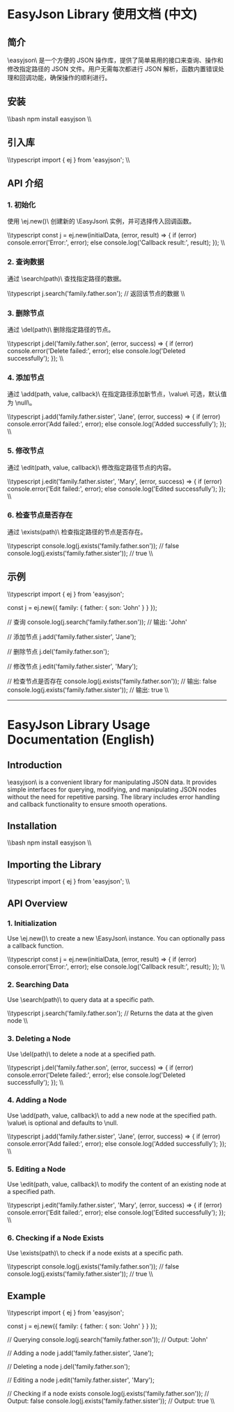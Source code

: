 # EasyJson Library 使用文档 (中文)

## 简介

\easyjson\ 是一个方便的 JSON 操作库，提供了简单易用的接口来查询、操作和修改指定路径的 JSON 文件。用户无需每次都进行 JSON 解析，函数内置错误处理和回调功能，确保操作的顺利进行。

## 安装

\\\bash
npm install easyjson
\\\

## 引入库

\\\typescript
import { ej } from 'easyjson';
\\\

## API 介绍

### 1. 初始化

使用 \ej.new()\ 创建新的 \EasyJson\ 实例，并可选择传入回调函数。

\\\typescript
const j = ej.new(initialData, (error, result) => {
  if (error) console.error('Error:', error);
  else console.log('Callback result:', result);
});
\\\

### 2. 查询数据

通过 \search(path)\ 查找指定路径的数据。

\\\typescript
j.search('family.father.son');  // 返回该节点的数据
\\\

### 3. 删除节点

通过 \del(path)\ 删除指定路径的节点。

\\\typescript
j.del('family.father.son', (error, success) => {
  if (error) console.error('Delete failed:', error);
  else console.log('Deleted successfully');
});
\\\

### 4. 添加节点

通过 \add(path, value, callback)\ 在指定路径添加新节点，\value\ 可选，默认值为 \null\。

\\\typescript
j.add('family.father.sister', 'Jane', (error, success) => {
  if (error) console.error('Add failed:', error);
  else console.log('Added successfully');
});
\\\

### 5. 修改节点

通过 \edit(path, value, callback)\ 修改指定路径节点的内容。

\\\typescript
j.edit('family.father.sister', 'Mary', (error, success) => {
  if (error) console.error('Edit failed:', error);
  else console.log('Edited successfully');
});
\\\

### 6. 检查节点是否存在

通过 \exists(path)\ 检查指定路径的节点是否存在。

\\\typescript
console.log(j.exists('family.father.son'));  // false
console.log(j.exists('family.father.sister'));  // true
\\\

## 示例

\\\typescript
import { ej } from 'easyjson';

const j = ej.new({ family: { father: { son: 'John' } } });

// 查询
console.log(j.search('family.father.son'));  // 输出: 'John'

// 添加节点
j.add('family.father.sister', 'Jane');

// 删除节点
j.del('family.father.son');

// 修改节点
j.edit('family.father.sister', 'Mary');

// 检查节点是否存在
console.log(j.exists('family.father.son'));  // 输出: false
console.log(j.exists('family.father.sister'));  // 输出: true
\\\

---

# EasyJson Library Usage Documentation (English)

## Introduction

\easyjson\ is a convenient library for manipulating JSON data. It provides simple interfaces for querying, modifying, and manipulating JSON nodes without the need for repetitive parsing. The library includes error handling and callback functionality to ensure smooth operations.

## Installation

\\\bash
npm install easyjson
\\\

## Importing the Library

\\\typescript
import { ej } from 'easyjson';
\\\

## API Overview

### 1. Initialization

Use \ej.new()\ to create a new \EasyJson\ instance. You can optionally pass a callback function.

\\\typescript
const j = ej.new(initialData, (error, result) => {
  if (error) console.error('Error:', error);
  else console.log('Callback result:', result);
});
\\\

### 2. Searching Data

Use \search(path)\ to query data at a specific path.

\\\typescript
j.search('family.father.son');  // Returns the data at the given node
\\\

### 3. Deleting a Node

Use \del(path)\ to delete a node at a specified path.

\\\typescript
j.del('family.father.son', (error, success) => {
  if (error) console.error('Delete failed:', error);
  else console.log('Deleted successfully');
});
\\\

### 4. Adding a Node

Use \add(path, value, callback)\ to add a new node at the specified path. \value\ is optional and defaults to \null\.

\\\typescript
j.add('family.father.sister', 'Jane', (error, success) => {
  if (error) console.error('Add failed:', error);
  else console.log('Added successfully');
});
\\\

### 5. Editing a Node

Use \edit(path, value, callback)\ to modify the content of an existing node at a specified path.

\\\typescript
j.edit('family.father.sister', 'Mary', (error, success) => {
  if (error) console.error('Edit failed:', error);
  else console.log('Edited successfully');
});
\\\

### 6. Checking if a Node Exists

Use \exists(path)\ to check if a node exists at a specific path.

\\\typescript
console.log(j.exists('family.father.son'));  // false
console.log(j.exists('family.father.sister'));  // true
\\\

## Example

\\\typescript
import { ej } from 'easyjson';

const j = ej.new({ family: { father: { son: 'John' } } });

// Querying
console.log(j.search('family.father.son'));  // Output: 'John'

// Adding a node
j.add('family.father.sister', 'Jane');

// Deleting a node
j.del('family.father.son');

// Editing a node
j.edit('family.father.sister', 'Mary');

// Checking if a node exists
console.log(j.exists('family.father.son'));  // Output: false
console.log(j.exists('family.father.sister'));  // Output: true
\\\
